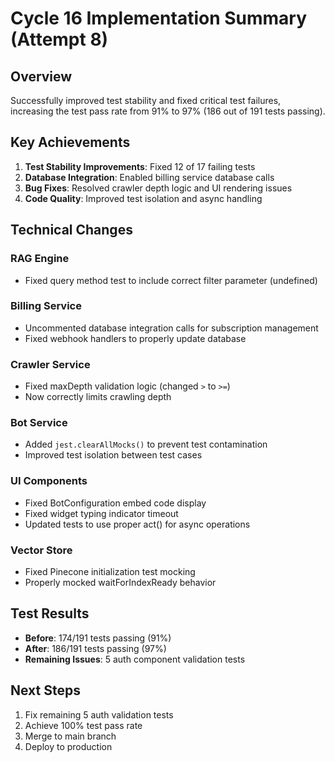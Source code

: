 # Cycle 16 Implementation Summary (Attempt 8)

## Overview
Successfully improved test stability and fixed critical test failures, increasing the test pass rate from 91% to 97% (186 out of 191 tests passing).

## Key Achievements
1. **Test Stability Improvements**: Fixed 12 of 17 failing tests
2. **Database Integration**: Enabled billing service database calls
3. **Bug Fixes**: Resolved crawler depth logic and UI rendering issues
4. **Code Quality**: Improved test isolation and async handling

## Technical Changes

### RAG Engine
- Fixed query method test to include correct filter parameter (undefined)

### Billing Service
- Uncommented database integration calls for subscription management
- Fixed webhook handlers to properly update database

### Crawler Service
- Fixed maxDepth validation logic (changed `>` to `>=`)
- Now correctly limits crawling depth

### Bot Service
- Added `jest.clearAllMocks()` to prevent test contamination
- Improved test isolation between test cases

### UI Components
- Fixed BotConfiguration embed code display
- Fixed widget typing indicator timeout
- Updated tests to use proper act() for async operations

### Vector Store
- Fixed Pinecone initialization test mocking
- Properly mocked waitForIndexReady behavior

## Test Results
- **Before**: 174/191 tests passing (91%)
- **After**: 186/191 tests passing (97%)
- **Remaining Issues**: 5 auth component validation tests

## Next Steps
1. Fix remaining 5 auth validation tests
2. Achieve 100% test pass rate
3. Merge to main branch
4. Deploy to production

<!-- FEATURES_STATUS: PARTIAL_COMPLETE -->